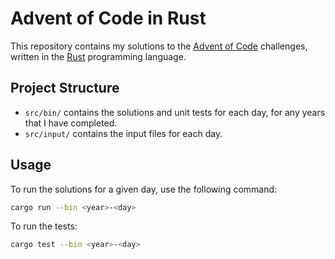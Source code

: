 # Advent of Code in Rust

This repository contains my solutions to the [Advent of Code](https://adventofcode.com/) challenges, written in the [Rust](https://www.rust-lang.org/) programming language.

## Project Structure

- `src/bin/` contains the solutions and unit tests for each day, for any years that I have completed.
- `src/input/` contains the input files for each day.

## Usage

To run the solutions for a given day, use the following command:

```bash
cargo run --bin <year>-<day>
```

To run the tests:

```bash
cargo test --bin <year>-<day>
```
